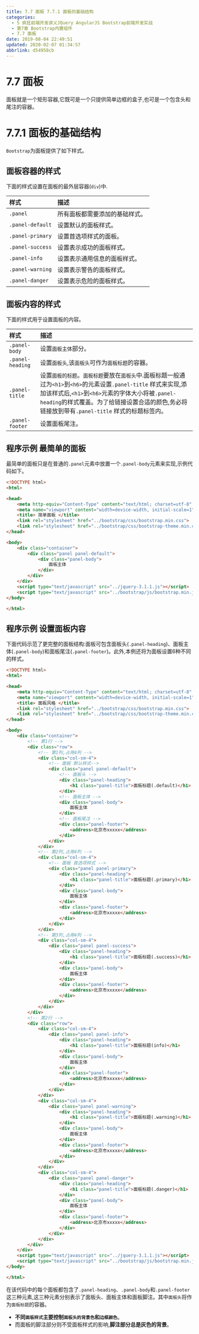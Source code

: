 ```yaml
---
title: 7.7 面板 7.7.1 面板的基础结构
categories: 
  - 5 疯狂前端开发讲义JQuery AngularJS Bootstrap前端开发实战
  - 第7章 Bootstrap内置组件
  - 7.7 面板
date: 2019-08-04 22:49:51
updated: 2020-02-07 01:34:57
abbrlink: d54958cb
---
```

# 7.7 面板 #
面板就是一个矩形容器,它既可是一个只提供简单边框的盒子,也可是一个包含头和尾注的容器。
# 7.7.1 面板的基础结构 #
`Bootstrap`为面板提供了如下样式。
## 面板容器的样式 ##
下面的样式设置在面板的最外层容器(`div`)中.

|样式|描述|
|:---|:---|
|`.panel`|所有面板都需要添加的基础样式。|
|`.panel-default`|设置默认的面板样式。|
|`.panel-primary`|设置首选项样式的面板。|
|`.panel-success`|设置表示成功的面板样式。|
|`.panel-info`|设置表示通用信息的面板样式。|
|`.panel-warning`|设置表示警告的面板样式。|
|`.panel-danger`|设置表示危险的面板样式。|
## 面板内容的样式 ##
下面的样式用于设置面板的内容。

|样式|描述|
|:---|:---|
|`.panel-body`|设置`面板主体`部分。|
|`.panel-heading`|设置`面板头`,该`面板头`可作为`面板标题`的容器。|
|`.panel-title`|设置`面板的标题`。`面板标题`要放在`面板头`中.面板标题一般通过为`<h1>`到`<h6>`的元素设置`.panel-title` 样式来实现,添加该样式后,`<h1>`到`<h6>`元素的字体大小将被`.panel-heading`的样式覆盖。为了给链接设置合适的颜色,务必将链接放到带有`.panel-title` 样式的标题标签内。|
|`.panel-footer`|设置面板尾注。|

## 程序示例 最简单的面板 ##
最简单的面板只是在普通的`.panel`元素中放置一个`.panel-body`元素来实现,示例代码如下。
```html
<!DOCTYPE html>
<html>

<head>
    <meta http-equiv="Content-Type" content="text/html; charset=utf-8" />
    <meta name="viewport" content="width=device-width, initial-scale=1">
    <title> 简单面板 </title>
    <link rel="stylesheet" href="../bootstrap/css/bootstrap.min.css">
    <link rel="stylesheet" href="../bootstrap/css/bootstrap-theme.min.css">
</head>

<body>
    <div class="container">
        <div class="panel panel-default">
            <div class="panel-body">
                面板主体
            </div>
        </div>
    </div>
    <script type="text/javascript" src="../jquery-3.1.1.js"></script>
    <script type="text/javascript" src="../bootstrap/js/bootstrap.min.js"></script>
</body>

</html>
```
## 程序示例 设置面板内容 ##
下面代码示范了更完整的面板结构:面板可包含面板头(`.panel-heading`)、面板主体(`.panel-body`)和面板尾注(`.panel-footer`)。此外,本例还将为面板设置6种不同的样式。
```html
<!DOCTYPE html>
<html>

<head>
    <meta http-equiv="Content-Type" content="text/html; charset=utf-8" />
    <meta name="viewport" content="width=device-width, initial-scale=1">
    <title> 面板风格 </title>
    <link rel="stylesheet" href="../bootstrap/css/bootstrap.min.css">
    <link rel="stylesheet" href="../bootstrap/css/bootstrap-theme.min.css">
</head>

<body>
    <div class="container">
        <!-- 第1行 -->
        <div class="row">
            <!-- 第1列,占用4列 -->
            <div class="col-sm-4">
                <!-- 面板 默认样式-->
                <div class="panel panel-default">
                    <!-- 面板头 -->
                    <div class="panel-heading">
                        <h1 class="panel-title">面板标题(.default)</h1>
                    </div>
                    <!-- 面板主体 -->
                    <div class="panel-body">
                        面板主体
                    </div>
                    <!-- 面板尾注 -->
                    <div class="panel-footer">
                        <address>北京市xxxxx</address>
                    </div>
                </div>
            </div>
            <!-- 第2列,占用4列 -->
            <div class="col-sm-4">
                <!-- 面板 首选项样式 -->
                <div class="panel panel-primary">
                    <div class="panel-heading">
                        <h1 class="panel-title">面板标题(.primary)</h1>
                    </div>
                    <div class="panel-body">
                        面板主体
                    </div>
                    <div class="panel-footer">
                        <address>北京市xxxxx</address>
                    </div>
                </div>
            </div>
            <!-- 第3列,占用4列 -->
            <div class="col-sm-4">
                <div class="panel panel-success">
                    <div class="panel-heading">
                        <h1 class="panel-title">面板标题(.success)</h1>
                    </div>
                    <div class="panel-body">
                        面板主体
                    </div>
                    <div class="panel-footer">
                        <address>北京市xxxxx</address>
                    </div>
                </div>
            </div>
        </div>
        <!-- 第2行 -->
        <div class="row">
            <div class="col-sm-4">
                <div class="panel panel-info">
                    <div class="panel-heading">
                        <h1 class="panel-title">面板标题(info)</h1>
                    </div>
                    <div class="panel-body">
                        面板主体
                    </div>
                    <div class="panel-footer">
                        <address>北京市xxxxx</address>
                    </div>
                </div>
            </div>
            <div class="col-sm-4">
                <div class="panel panel-warning">
                    <div class="panel-heading">
                        <h1 class="panel-title">面板标题(.warning)</h1>
                    </div>
                    <div class="panel-body">
                        面板主体
                    </div>
                    <div class="panel-footer">
                        <address>北京市xxxxx</address>
                    </div>
                </div>
            </div>
            <div class="col-sm-4">
                <div class="panel panel-danger">
                    <div class="panel-heading">
                        <h1 class="panel-title">面板标题(.danger)</h1>
                    </div>
                    <div class="panel-body">
                        面板主体
                    </div>
                    <div class="panel-footer">
                        <address>北京市xxxxx</address>
                    </div>
                </div>
            </div>
        </div>
    </div>
    <script type="text/javascript" src="../jquery-3.1.1.js"></script>
    <script type="text/javascript" src="../bootstrap/js/bootstrap.min.js"></script>
</body>

</html>
```
在该代码中的每个面板都包含了`.panel-heading`、`.panel-body`和`.panel-footer` 这三种元素,这三种元素分别表示了面板头、面板主体和面板脚注。其中`面板头`将作为`面板标题`的容器。
- **不同`面板样式`主要控制`面板头的背景色`和`边框颜色`**。
- 而面板的脚注部分则不受面板样式的影响,**脚注部分总是灰色的背景**。



